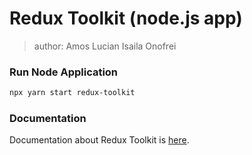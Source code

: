 # Redux Toolkit (node.js app)

> author: Amos Lucian Isaila Onofrei

### Run Node Application

```bash
npx yarn start redux-toolkit
```

### Documentation

Documentation about Redux Toolkit is [here](https://redux-toolkit.js.org/introduction/getting-started).
